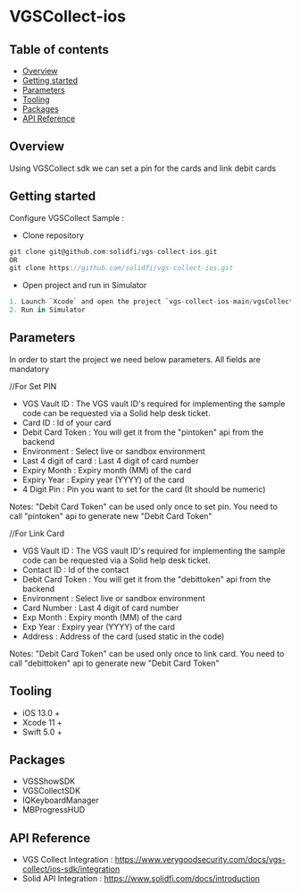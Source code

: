 # VGSCollect-ios

## Table of contents
- [Overview](#overview)
- [Getting started](#getting-started)
- [Parameters](#parameters)
- [Tooling](#tooling)
- [Packages](#third-party-libraries)
- [API Reference](#api-reference)


## Overview
Using VGSCollect sdk we can set a pin for the cards and link debit cards

## Getting started
Configure VGSCollect Sample :
- Clone repository
```groovy
git clone git@github.com:solidfi/vgs-collect-ios.git
OR
git clone https://github.com/solidfi/vgs-collect-ios.git
```
- Open project and run in Simulator
```groovy
1. Launch `Xcode` and open the project `vgs-collect-ios-main/vgsCollect.xcodeproj`
2. Run in Simulator
```

## Parameters

In order to start the project we need below parameters. All fields are mandatory

//For Set PIN
- VGS Vault ID : The VGS vault ID's required for implementing the sample code can be requested via a Solid help desk ticket.
- Card ID : Id of your card
- Debit Card Token : You will get it from the "pintoken" api from the backend
- Environment :  Select live or sandbox environment
- Last 4 digit of card : Last 4 digit of card number
- Expiry Month : Expiry month (MM) of the card
- Expiry Year : Expiry year (YYYY) of the card
- 4 Digit Pin : Pin you want to set for the card (It should be numeric)

Notes: "Debit Card Token" can be used only once to set pin. You need to call "pintoken" api to generate new "Debit Card Token"

//For Link Card
- VGS Vault ID : The VGS vault ID's required for implementing the sample code can be requested via a Solid help desk ticket.
- Contact ID : Id of the contact
- Debit Card Token : You will get it from the "debittoken" api from the backend
- Environment :  Select live or sandbox environment
- Card Number : Last 4 digit of card number
- Exp Month : Expiry month (MM) of the card
- Exp Year : Expiry year (YYYY) of the card
- Address : Address of the card (used static in the code)

Notes: "Debit Card Token" can be used only once to link card. You need to call "debittoken" api to generate new "Debit Card Token"  

## Tooling
- iOS 13.0 +
- Xcode 11 +
- Swift 5.0 +

## Packages
- VGSShowSDK
- VGSCollectSDK
- IQKeyboardManager
- MBProgressHUD

## API Reference
- VGS Collect Integration : https://www.verygoodsecurity.com/docs/vgs-collect/ios-sdk/integration
- Solid API Integration : https://www.solidfi.com/docs/introduction
